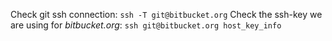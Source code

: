 Check git ssh connection: `ssh -T git@bitbucket.org`
Check the ssh-key we are using for *bitbucket.org*: `ssh git@bitbucket.org host_key_info`
